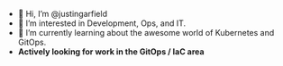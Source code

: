 - 👋 Hi, I’m @justingarfield
- 👀 I’m interested in Development, Ops, and IT.
- 🌱 I’m currently learning about the awesome world of Kubernetes and GitOps.
- **Actively looking for work in the GitOps / IaC area**

<!---
justingarfield/justingarfield is a ✨ special ✨ repository because its `README.md` (this file) appears on your GitHub profile.
You can click the Preview link to take a look at your changes.
--->
